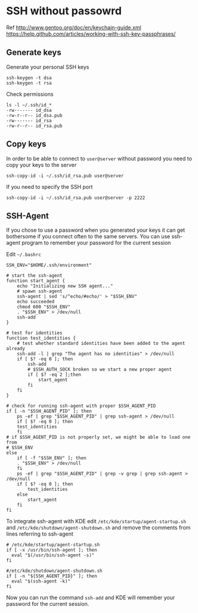 # SSH without passowrd

Ref <http://www.gentoo.org/doc/en/keychain-guide.xml> <https://help.github.com/articles/working-with-ssh-key-passphrases/>

## Generate keys

Generate your personal SSH keys

	ssh-keygen -t dsa
	ssh-keygen -t rsa

Check permissions

    ls -l ~/.ssh/id_*
	-rw------- id_dsa
	-rw-r--r-- id_dsa.pub
	-rw------- id_rsa
	-rw-r--r-- id_rsa.pub

## Copy keys

In order to be able to connect to `user@server` without password you need to copy your keys to the server

	ssh-copy-id -i ~/.ssh/id_rsa.pub user@server

If you need to specify the SSH port

	ssh-copy-id -i ~/.ssh/id_rsa.pub user@server -p 2222

## SSH-Agent

If you chose to use a password when you generated your keys it can get bothersome if you connect often to the same servers. You can use ssh-agent program to remember your password for the current session

Edit `~/.bashrc`

	SSH_ENV="$HOME/.ssh/environment"

	# start the ssh-agent
	function start_agent {
		echo "Initializing new SSH agent..."
		# spawn ssh-agent
		ssh-agent | sed 's/^echo/#echo/' > "$SSH_ENV"
		echo succeeded
		chmod 600 "$SSH_ENV"
		. "$SSH_ENV" > /dev/null
		ssh-add
	}

	# test for identities
	function test_identities {
		# test whether standard identities have been added to the agent already
		ssh-add -l | grep "The agent has no identities" > /dev/null
		if [ $? -eq 0 ]; then
			ssh-add
			# $SSH_AUTH_SOCK broken so we start a new proper agent
			if [ $? -eq 2 ];then
				start_agent
			fi
		fi
	}

	# check for running ssh-agent with proper $SSH_AGENT_PID
	if [ -n "$SSH_AGENT_PID" ]; then
		ps -ef | grep "$SSH_AGENT_PID" | grep ssh-agent > /dev/null
		if [ $? -eq 0 ]; then
		test_identities
		fi
	# if $SSH_AGENT_PID is not properly set, we might be able to load one from
	# $SSH_ENV
	else
		if [ -f "$SSH_ENV" ]; then
		. "$SSH_ENV" > /dev/null
		fi
		ps -ef | grep "$SSH_AGENT_PID" | grep -v grep | grep ssh-agent > /dev/null
		if [ $? -eq 0 ]; then
			test_identities
		else
			start_agent
		fi
	fi

To integrate ssh-agent with KDE edit `/etc/kde/startup/agent-startup.sh` and `/etc/kde/shutdown/agent-shutdown.sh` and remove the comments from lines referring to ssh-agent

	# /etc/kde/startup/agent-startup.sh
	if [ -x /usr/bin/ssh-agent ]; then
	  eval "$(/usr/bin/ssh-agent -s)"
	fi

	#/etc/kde/shutdown/agent-shutdown.sh
	if [ -n "${SSH_AGENT_PID}" ]; then
	  eval "$(ssh-agent -k)"
	fi

Now you can run the command `ssh-add` and KDE will remember your password for the current session.
